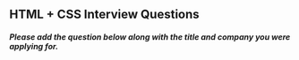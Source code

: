 ## HTML + CSS Interview Questions
##### Please add the question below along with the title and company you were applying for.
